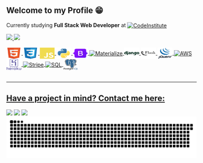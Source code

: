 <h2>Welcome to my Profile  😁</h2>

<p>Currently studying <strong>Full Stack Web Developer</strong> at    <a href="https://codeinstitute.net"><img align="center" alt="CodeInstitute" height="80" width="80" src="https://codeinstitute.net/ie/wp-content/themes/codeinstitute/img/svg/Code_logo_grey_fit.svg"></a>
</p>
 <div>
   <a href="https://github.com/Cesargarciajr">
   <img height="180em" src="https://github-readme-stats.vercel.app/api?username=Cesargarciajr&show_icons=true&theme=tokyonight&include_all_commits=true&count_private=true"/>
   <img height="180em" src="https://github-readme-stats.vercel.app/api/top-langs/?username=Cesargarciajr&layout=compact&langs_count=6&theme=tokyonight"/>
</div>
    
<div style="display: inline_block"><br>
  <img align="center" alt="HTML" height="30" width="40" src="https://raw.githubusercontent.com/devicons/devicon/master/icons/html5/html5-original.svg">
  <img align="center" alt="CSS" height="30" width="40" src="https://raw.githubusercontent.com/devicons/devicon/master/icons/css3/css3-original.svg">
  <img align="center" alt="Js" height="30" width="40" src="https://raw.githubusercontent.com/devicons/devicon/master/icons/javascript/javascript-plain.svg">
  <img align="center" alt="Python" height="30" width="40" src="https://raw.githubusercontent.com/devicons/devicon/master/icons/python/python-original.svg">
  <img align="center" alt="Bootstrap" height="30" width="40" src="https://raw.githubusercontent.com/devicons/devicon/master/icons/bootstrap/bootstrap-original.svg">
  <img align="center" alt="Materialize" height="30" width="40" src="https://uxwing.com/wp-content/themes/uxwing/download/brands-and-social-media/materialize-css-logo-icon.png">
  <img align="center" alt="Django" height="30" width="40" src="https://github.com/devicons/devicon/blob/master/icons/django/django-plain-wordmark.svg">
  <img align="center" alt="Flask" height="30" width="40" src="https://github.com/devicons/devicon/blob/master/icons/flask/flask-original-wordmark.svg">
  <img align="center" alt="JQuery" height="30" width="40" src="https://github.com/devicons/devicon/blob/master/icons/jquery/jquery-original-wordmark.svg">
  <img align="center" alt="AWS" height="30" width="40" src="https://upload.wikimedia.org/wikipedia/commons/thumb/9/93/Amazon_Web_Services_Logo.svg/768px-Amazon_Web_Services_Logo.svg.png">
   <img align="center" alt="Heroku" height="30" width="40" src="https://github.com/devicons/devicon/blob/master/icons/heroku/heroku-original-wordmark.svg">
  <img align="center" alt="Stripe" height="30" width="40" src="https://upload.wikimedia.org/wikipedia/commons/b/ba/Stripe_Logo%2C_revised_2016.svg">
  <img align="center" alt="SQL" height="30" width="40" src="https://upload.wikimedia.org/wikipedia/commons/8/87/Sql_data_base_with_logo.png?20210130181641">
  <img align="center" alt="PostgreSQL" height="30" width="40" src="https://github.com/devicons/devicon/blob/master/icons/postgresql/postgresql-original-wordmark.svg">
 </div>
 
<br>
<hr>
<h2>Have a project in mind? Contact me here:</h2>
 
<div>
   <a href="https://www.linkedin.com/in/ricardohdias" target="_blank"><img src="https://img.shields.io/badge/-LinkedIn-%230077B5?style=for-the-badge&logo=linkedin&logoColor=white" target="_blank"></a>
 <a href = "mailto:cesargarcia.elder@gmail.com"><img src="https://img.shields.io/badge/-Gmail-%23333?style=for-the-badge&logo=gmail&logoColor=white" target="_blank"></a>
 <a href="https://discord.gg/csrgjr1" target="_blank"><img src="https://img.shields.io/badge/Discord-7289DA?style=for-the-badge&logo=discord&logoColor=white" target="_blank"></a> 
</div>

<picture>
 <source media="(prefers-color-scheme: dark)" srcset="https://raw.githubusercontent.com/AnneAlmd/AnneAlmd/output/github-contribution-grid-snake-dark.svg">
 <source media="(prefers-color-scheme: light)" srcset="https://raw.githubusercontent.com/AnneAlmd/AnneAlmd/output/github-contribution-grid-snake.svg">
 <img alt="github contribution grid snake animation" src="https://raw.githubusercontent.com/AnneAlmd/AnneAlmd/output/github-contribution-grid-snake.svg">
</picture>
